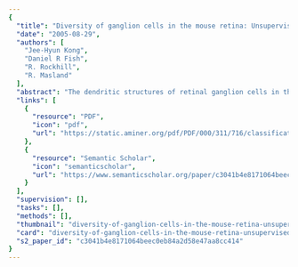 ```yaml
---
{
  "title": "Diversity of ganglion cells in the mouse retina: Unsupervised morphological classification and its limits",
  "date": "2005-08-29",
  "authors": [
    "Jee-Hyun Kong",
    "Daniel R Fish",
    "R. Rockhill",
    "R. Masland"
  ],
  "abstract": "The dendritic structures of retinal ganglion cells in the mouse retina were visualized by particle‐mediated transfer of DiI, microinjection of Lucifer yellow, or visualization of green fluorescent protein expressed in a transgenic strain. The cells were imaged in three dimensions and the morphologies of a series of 219 cells were analyzed quantitatively. A total of 26 parameters were studied and automated cluster analysis was carried out using the k‐means methods. An effective clustering, judged by silhouette analysis, was achieved using three parameters: level of stratification, extent of the dendritic field, and density of branching. An 11‐cluster solution is illustrated. The cells within each cluster are visibly similar along morphological dimensions other than those used statistically to form the clusters. They could often be matched to ganglion cell types defined by previous studies. For reasons that are discussed, however, this classification must remain provisional. Some steps toward more definitive methods of unsupervised classification are pointed out. J. Comp. Neurol. 489:293–310, 2005. © 2005 Wiley‐Liss, Inc.",
  "links": [
    {
      "resource": "PDF",
      "icon": "pdf",
      "url": "https://static.aminer.org/pdf/PDF/000/311/716/classification_of_cat_ganglion_retinal_cells_and_implications_for_shape.pdf"
    },
    {
      "resource": "Semantic Scholar",
      "icon": "semanticscholar",
      "url": "https://www.semanticscholar.org/paper/c3041b4e8171064beec0eb84a2d58e47aa8cc414"
    }
  ],
  "supervision": [],
  "tasks": [],
  "methods": [],
  "thumbnail": "diversity-of-ganglion-cells-in-the-mouse-retina-unsupervised-morphological-classification-and-its-limits-thumb.jpg",
  "card": "diversity-of-ganglion-cells-in-the-mouse-retina-unsupervised-morphological-classification-and-its-limits-card.jpg",
  "s2_paper_id": "c3041b4e8171064beec0eb84a2d58e47aa8cc414"
}
---
```


